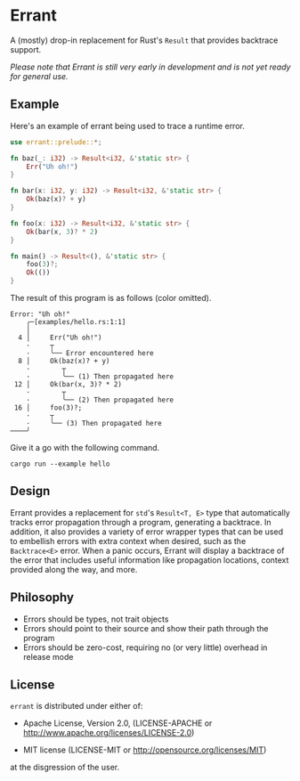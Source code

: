 # Errant

A (mostly) drop-in replacement for Rust's `Result` that provides backtrace support.

*Please note that Errant is still very early in development and is not yet ready for general use.*

## Example

Here's an example of errant being used to trace a runtime error.

```rs
use errant::prelude::*;

fn baz(_: i32) -> Result<i32, &'static str> {
    Err("Uh oh!")
}

fn bar(x: i32, y: i32) -> Result<i32, &'static str> {
    Ok(baz(x)? + y)
}

fn foo(x: i32) -> Result<i32, &'static str> {
    Ok(bar(x, 3)? * 2)
}

fn main() -> Result<(), &'static str> {
    foo(3)?;
    Ok(())
}
```

The result of this program is as follows (color omitted).

```
Error: "Uh oh!"
    ╭─[examples/hello.rs:1:1]
    │
  4 │     Err("Uh oh!")
    ·     ┬
    ·     ╰── Error encountered here
  8 │     Ok(baz(x)? + y)
    ·        ┬
    ·        ╰── (1) Then propagated here
 12 │     Ok(bar(x, 3)? * 2)
    ·        ┬
    ·        ╰── (2) Then propagated here
 16 │     foo(3)?;
    ·     ┬
    ·     ╰── (3) Then propagated here
────╯
```

Give it a go with the following command.

```
cargo run --example hello
```

## Design

Errant provides a replacement for `std`'s `Result<T, E>` type that automatically tracks error propagation through a
program, generating a backtrace. In addition, it also provides a variety of error wrapper types that can be used to
embellish errors with extra context when desired, such as the `Backtrace<E>` error. When a panic occurs, Errant will
display a backtrace of the error that includes useful information like propagation locations, context provided along
the way, and more.

## Philosophy

- Errors should be types, not trait objects
- Errors should point to their source and show their path through the program
- Errors should be zero-cost, requiring no (or very little) overhead in release mode

## License

`errant` is distributed under either of:

- Apache License, Version 2.0, (LICENSE-APACHE or http://www.apache.org/licenses/LICENSE-2.0)

- MIT license (LICENSE-MIT or http://opensource.org/licenses/MIT)

at the disgression of the user.
